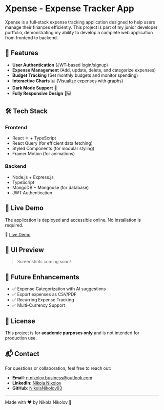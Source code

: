 # Xpense - Expense Tracker App

Xpense is a full-stack expense tracking application designed to help users manage their finances efficiently. This project is part of my junior developer portfolio, demonstrating my ability to develop a complete web application from frontend to backend.

## 🚀 Features

- **User Authentication** (JWT-based login/signup)
- **Expense Management** (Add, update, delete, and categorize expenses)
- **Budget Tracking** (Set monthly budgets and monitor spending)
- **Interactive Charts** 📊 (Visualize expenses with graphs)
- **Dark Mode Support** 🌙
- **Fully Responsive Design** 📱💻

## 🛠 Tech Stack

### Frontend

- React ⚛️ + TypeScript
- React Query (for efficient data fetching)
- Styled Components (for modular styling)
- Framer Motion (for animations)

### Backend

- Node.js + Express.js
- TypeScript
- MongoDB + Mongoose (for database)
- JWT Authentication

## 🚀 Live Demo

The application is deployed and accessible online. No installation is required.

🔗 [Live Demo](https://xpense-blue.vercel.app/)

## 🎨 UI Preview

> Screenshots coming soon!

## 📌 Future Enhancements

- ✅ Expense Categorization with AI suggestions
- ✅ Export expenses as CSV/PDF
- ✅ Recurring Expense Tracking
- ✅ Multi-Currency Support

## 📝 License

This project is for **academic purposes only** and is not intended for production use.

## 📬 Contact

For questions or collaboration, feel free to reach out:

- **Email**: n.nikolov.business@outlook.com
- **LinkedIn**: [Nikola Nikolov](www.linkedin.com/in/nikola-nikolov-a53b2925a)
- **GitHub**: [NikolaNikolov93](https://github.com/NikolaNikolov93)

---

Made with ❤️ by Nikola Nikolov 🚀
